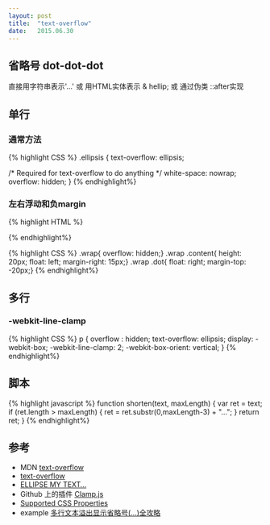 ```yaml
---
layout: post
title:  "text-overflow"
date:   2015.06.30
---
```


## 省略号 dot-dot-dot 

直接用字符串表示'...' 或 用HTML实体表示 & hellip; 或 通过伪类 ::after实现



## 单行

### 通常方法

{% highlight CSS %}
.ellipsis {
  text-overflow: ellipsis;

  /* Required for text-overflow to do anything */
  white-space: nowrap;
  overflow: hidden;
}
{% endhighlight%}

### 左右浮动和负margin

{% highlight HTML %}
<div class="wrap">
	<div class="content"></div>
	<div class="dot"></div>
</div>
{% endhighlight%}

{% highlight CSS %}
.wrap{ overflow: hidden;}
.wrap .content{ height: 20px; float: left; margin-right: 15px;}
.wrap .dot{ float: right; margin-top: -20px;}
{% endhighlight%}


## 多行

### -webkit-line-clamp

{% highlight CSS %}
p {
    overflow : hidden;
    text-overflow: ellipsis;
    display: -webkit-box;
    -webkit-line-clamp: 2;
    -webkit-box-orient: vertical;
}
{% endhighlight%}

## 脚本

{% highlight javascript %}
function shorten(text, maxLength) {
    var ret = text;
    if (ret.length > maxLength) {
        ret = ret.substr(0,maxLength-3) + "...";
    }
    return ret;
}
{% endhighlight%}

## 参考

- MDN [text-overflow](https://developer.mozilla.org/en-US/docs/Web/CSS/text-overflow)
- [text-overflow](https://css-tricks.com/almanac/properties/t/text-overflow/)
- [ELLIPSE MY TEXT…](http://html5hub.com/ellipse-my-text/)
- Github 上的插件 [Clamp.js](https://github.com/josephschmitt/Clamp.js)
- [Supported CSS Properties](https://developer.apple.com/library/safari/documentation/AppleApplications/Reference/SafariCSSRef/Articles/StandardCSSProperties.html)
- example [多行文本溢出显示省略号(…)全攻略](http://www.css88.com/archives/5206#more-5206)

